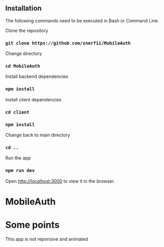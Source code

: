 
## Installation

The following commands need to be executed in Bash or Command Line.

Clone the repository

### `git clone https://github.com/znerfii/MobileAuth`

Change directory

### `cd MobileAuth`

Install backend dependencies

### `npm install`

Install client dependencies

### `cd client`
### `npm install`

Change back to main directory
### `cd ..`

Run the app

### `npm run dev`

Open [http://localhost:3000](http://localhost:3000) to view it in the browser.
# MobileAuth


# Some points
This app is not reponsive and animated

